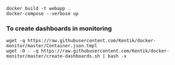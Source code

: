 ```
docker build -t webapp .
docker-compose --verbose up
```

### To create dashboards in monitoring

```
wget -q https://raw.githubusercontent.com/Kentik/docker-monitor/master/Container.json.tmpl
wget -O - -q https://raw.githubusercontent.com/Kentik/docker-monitor/master/create-dashboards.sh | bash -x
```
